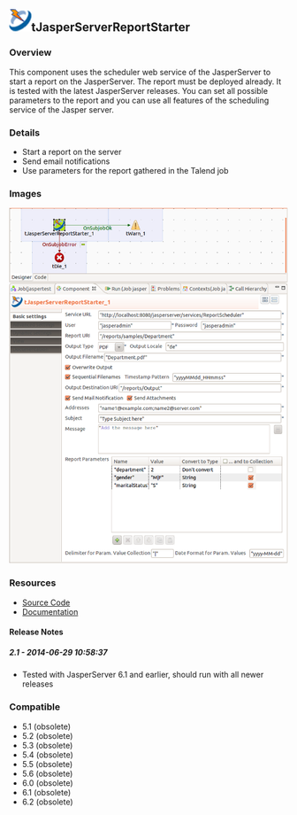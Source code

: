 ## <img src='./logo.jpg' width='40' height='40'>tJasperServerReportStarter

### Overview
This component uses the scheduler web service of the JasperServer to start a report on the JasperServer. The report must be deployed already.
It is tested with the latest JasperServer releases.
You can set all possible parameters to the report and you can use all features of the scheduling service of the Jasper server.
### Details
* Start a report on the server
* Send email notifications
* Use parameters for the report gathered in the Talend job
### Images
<a href='./screenshots/v_2.1__1.jpg'><img src='./screenshots/v_2.1__1.jpg' ></a>


### Resources
 * <a href=https://github.com/jlolling/talendcomp_tJasperServerReportStarter>Source Code</a>
 * <a href=http://jan-lolling.de/talend/components/help/tJasperServerReportStarter.pdf>Documentation</a>

#### Release Notes

##### 2.1 - 2014-06-29 10:58:37
* Tested with JasperServer 6.1 and earlier, should run with all newer releases
### Compatible
 -  5.1 (obsolete)
 -   5.2 (obsolete)
 -   5.3 (obsolete)
 -   5.4 (obsolete)
 -   5.5 (obsolete)
 -   5.6 (obsolete)
 -   6.0 (obsolete)
 -   6.1 (obsolete)
 -   6.2 (obsolete)